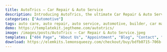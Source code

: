 ```yaml
---
title: AutoTrics – Car Repair & Auto Service
description: Introducing AutoTrics, the ultimate Car Repair & Auto Service Elementor Template Kit. Elevate your automotive business with our meticulously designed templates. Created for seamless integration with Elementor, this kit offers effortless customization and a user-friendly experience. Utilize the power of AutoTrics' free templates to craft a dynamic online presence that highlights your car repair and service expertise. Whether you specialize in vehicle maintenance or auto repairs, AutoTrics' adaptable templates ensure your brand shines. Drive your web design journey with this exceptional Elementor Template Kit, tailored to enhance your online visibility and elevate your automotive enterprise.
categories: ["Automotive"]
tags: auto care, auto repair, auto service, automotive, builder, car maintenance, car painting, car repair, car service, elementor, garage, maintenance, mechanic, service
demo: https://templatekit.jegtheme.com/autotrics/
image: /images/posts/AutoTrics – Car Repair & Auto Service.jpeg
templates: ["404 Page", "About Us", "Appointment", "Blog", "Contact", "Faq", "Footer", "Global", "Header", "Home", "Metform Appointment", "Metform Contact 2", "Metform Contact", "Our Team", "Pricing", "Project Details", "Projects", "Services", "Single Blog"]
download: https://elemkits.lemonsqueezy.com/checkout/buy/bdfb0715-706b-43f5-9e10-f82b34ecc0b6
---
```

